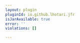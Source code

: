 ```yaml
---
layout: plugin
pluginId: io.github.lhotari.jfr
isJarAvailable: true
error: ''
violations: []

---
```

